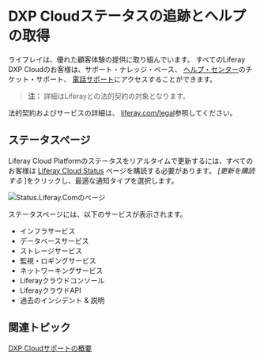 # DXP Cloudステータスの追跡とヘルプの取得

ライフレイは、優れた顧客体験の提供に取り組んでいます。 すべてのLiferay DXP Cloudのお客様は、サポート・ナレッジ・ベース、 [ヘルプ・センター](https://liferay-support.zendesk.com/agent/dashboard)のチケット・サポート、 [電話サポート](https://help.liferay.com/hc/en-us/articles/360017784212)にアクセスすることができます。

> **注：** 詳細はLiferayとの法的契約の対象となります。

法的契約およびサービスの詳細は、 [liferay.com/legal](https://www.liferay.com/legal)参照してください。

## ステータスページ

Liferay Cloud Platformのステータスをリアルタイムで更新するには、すべてのお客様は [Liferay Cloud Status](https://status.liferay.cloud/) ページを購読する必要があります。 *[更新を購読する*  ]をクリックし、最適な通知タイプを選択します。

![Status.Liferay.Comのページ](./tracking-dxp-cloud-status-and-getting-help/images/01.png)

ステータスページには、以下のサービスが表示されます。

  - インフラサービス
  - データベースサービス
  - ストレージサービス
  - 監視・ロギングサービス
  - ネットワーキングサービス
  - Liferayクラウドコンソール
  - LiferayクラウドAPI
  - 過去のインシデント & 説明

## 関連トピック

[DXP Cloudサポートの概要](https://help.liferay.com/hc/en-us/articles/360030208451-DXP-Cloud-Support-Overview)

